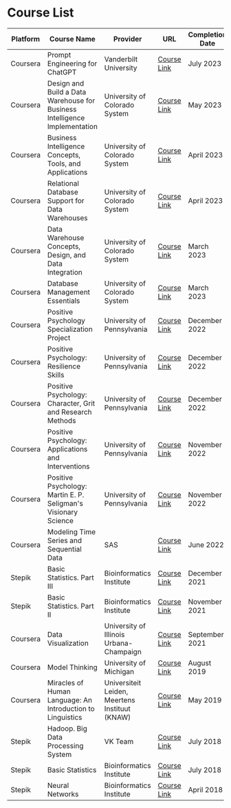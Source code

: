 # Course List

| Platform | Course Name | Provider | URL | Completion Date |
|----------|-------------|----------|-----|-----------------|
| Coursera | Prompt Engineering for ChatGPT | Vanderbilt University | [Course Link](https://www.coursera.org/learn/prompt-engineering) | July 2023 |
| Coursera | Design and Build a Data Warehouse for Business Intelligence Implementation | University of Colorado System | [Course Link](https://www.coursera.org/learn/data-warehouse-bi-building) | May 2023 |
| Coursera | Business Intelligence Concepts, Tools, and Applications | University of Colorado System | [Course Link](https://www.coursera.org/learn/business-intelligence-tools) | April 2023 |
| Coursera | Relational Database Support for Data Warehouses | University of Colorado System | [Course Link](https://www.coursera.org/learn/dwrelational) | April 2023 |
| Coursera | Data Warehouse Concepts, Design, and Data Integration | University of Colorado System | [Course Link](https://www.coursera.org/learn/dwdesign) | March 2023 |
| Coursera | Database Management Essentials | University of Colorado System | [Course Link](https://www.coursera.org/learn/database-management) | March 2023 |
| Coursera | Positive Psychology Specialization Project | University of Pennsylvania | [Course Link](https://www.coursera.org/learn/positive-psychology-project) | December 2022 |
| Coursera | Positive Psychology: Resilience Skills | University of Pennsylvania | [Course Link](https://www.coursera.org/learn/positive-psychology-resilience) | December 2022 |
| Coursera | Positive Psychology: Character, Grit and Research Methods | University of Pennsylvania | [Course Link](https://www.coursera.org/learn/positive-psychology-methods) | December 2022 |
| Coursera | Positive Psychology: Applications and Interventions | University of Pennsylvania | [Course Link](https://www.coursera.org/learn/positive-psychology-applications) | November 2022 |
| Coursera | Positive Psychology: Martin E. P. Seligman's Visionary Science | University of Pennsylvania | [Course Link](https://www.coursera.org/learn/positive-psychology-visionary-science) | November 2022 |
| Coursera | Modeling Time Series and Sequential Data | SAS | [Course Link](https://www.coursera.org/learn/modeling-time-series-and-sequential-data) | June 2022 |
| Stepik | Basic Statistics. Part III | Bioinformatics Institute | [Course Link](https://stepik.org/course/2152) | December 2021 |
| Stepik | Basic Statistics. Part II | Bioinformatics Institute | [Course Link](https://stepik.org/course/524) | November 2021 |
| Coursera | Data Visualization | University of Illinois Urbana-Champaign | [Course Link](https://www.coursera.org/learn/datavisualization) | September 2021 |
| Coursera | Model Thinking | University of Michigan | [Course Link](https://www.coursera.org/learn/model-thinking) | August 2019 |
| Coursera | Miracles of Human Language: An Introduction to Linguistics | Universiteit Leiden, Meertens Instituut (KNAW) | [Course Link](https://www.coursera.org/learn/human-language) | May 2019 |
| Stepik | Hadoop. Big Data Processing System | VK Team | [Course Link](https://stepik.org/course/150) | July 2018 |
| Stepik | Basic Statistics | Bioinformatics Institute | [Course Link](https://stepik.org/course/76) | July 2018 |
| Stepik | Neural Networks | Bioinformatics Institute | [Course Link](https://stepik.org/course/401) | April 2018 |
